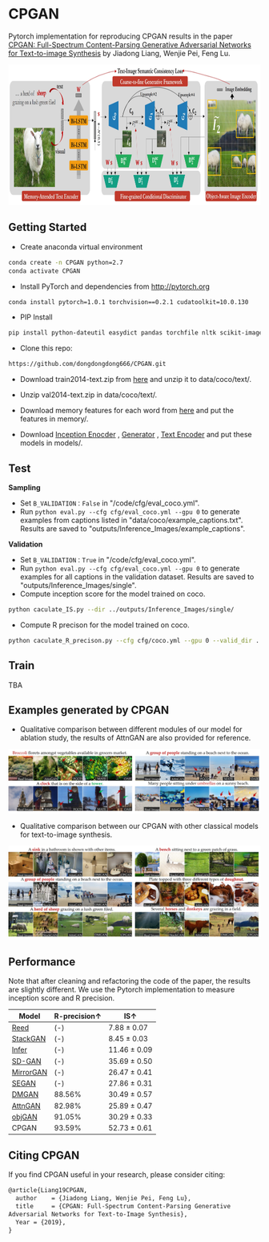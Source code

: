 # CPGAN
Pytorch implementation for reproducing CPGAN results in the paper [CPGAN: Full-Spectrum Content-Parsing Generative Adversarial Networks for Text-to-image Synthesis](https://arxiv.org/abs/1912.08562) by Jiadong Liang, Wenjie Pei, Feng Lu.

<img src="model_structure.jpg" width="900px" height="280px"/>

## Getting Started

- Create  anaconda virtual environment

```bash
conda create -n CPGAN python=2.7
conda activate CPGAN
```

- Install PyTorch and dependencies from http://pytorch.org

```bash
conda install pytorch=1.0.1 torchvision==0.2.1 cudatoolkit=10.0.130
```
- PIP Install

```bash
pip install python-dateutil easydict pandas torchfile nltk scikit-image h5py pyyaml
```

- Clone this repo:

```bash
https://github.com/dongdongdong666/CPGAN.git
```
- Download train2014-text.zip from [here](https://drive.google.com/file/d/1UBgUHYWSmDD1Gnja2K7ZCVuQTLR89PAf/view?usp=sharing) and unzip it to data/coco/text/.

- Unzip val2014-text.zip in data/coco/text/.

- Download memory features for each word from [here](https://drive.google.com/file/d/145fBRWbqTdQUFFtoOwGhA9TW_ZVLeZVx/view?usp=sharing) and put the features in memory/.

- Download [Inception Enocder](https://drive.google.com/file/d/1i3TW5mOsXaqZqzfSeHIBzuxb6CL4BjvO/view?usp=sharing) , [Generator](https://drive.google.com/file/d/1nirpy1jI5_sh_b_Mnbw-I3SSI7K-5UE_/view?usp=sharing) , [Text Encoder](https://drive.google.com/file/d/1JO7NQM4JOHRoABxUqMYEQPDvs_w2lTJ8/view?usp=sharing) and put these models in models/.

## Test

**Sampling**
- Set `B_VALIDATION：False` in "/code/cfg/eval_coco.yml".
- Run `python eval.py --cfg cfg/eval_coco.yml --gpu 0` to generate examples from captions listed in "data/coco/example_captions.txt".  Results are saved to "outputs/Inference_Images/example_captions". 

**Validation**
- Set `B_VALIDATION：True` in "/code/cfg/eval_coco.yml".
- Run `python eval.py --cfg cfg/eval_coco.yml --gpu 0` to generate examples for all captions in the validation dataset. Results are saved to "outputs/Inference_Images/single". 
- Compute inception score for the model trained on coco.  
```bash
python caculate_IS.py --dir ../outputs/Inference_Images/single/
```
- Compute R precison for the model trained on coco.  
```bash
python caculate_R_precison.py --cfg cfg/coco.yml --gpu 0 --valid_dir ../outputs/Inference_Images/single/
```
## Train

TBA

## Examples generated by CPGAN

- Qualitative comparison between different modules of our model for ablation study, the results of AttnGAN are also provided for
reference.

<img src="VIS_Each_model.jpg"/>

- Qualitative comparison between our CPGAN with other classical models for text-to-image synthesis.

<img src="VIS_Previous.jpg"/>

## Performance

Note that after cleaning and refactoring the code of the paper, the results are slightly different. We use the Pytorch implementation to measure inception score and R precision.

|Model |R-precision↑  |IS↑  |
|----|-----| -----|
| [Reed](https://arxiv.org/abs/1605.05396) | (-)| 7.88 ± 0.07|
| [StackGAN](https://arxiv.org/abs/1612.03242) | (-)| 8.45 ± 0.03|
| [Infer](https://arxiv.org/abs/1801.05091) | (-) | 11.46 ± 0.09|
| [SD-GAN](https://arxiv.org/abs/1904.01480) | (-)| 35.69 ± 0.50 | 
| [MirrorGAN](https://arxiv.org/abs/1903.05854) | (-)| 26.47 ± 0.41 |
| [SEGAN](http://openaccess.thecvf.com/content_ICCV_2019/papers/Tan_Semantics-Enhanced_Adversarial_Nets_for_Text-to-Image_Synthesis_ICCV_2019_paper.pdf) | (-)| 27.86 ± 0.31|
| [DMGAN](https://arxiv.org/abs/1904.01310) | 88.56%| 30.49 ± 0.57|
| [AttnGAN](https://arxiv.org/abs/1711.10485) | 82.98%| 25.89 ± 0.47|
| [objGAN](https://arxiv.org/abs/1902.10740) | 91.05%| 30.29 ± 0.33|
| CPGAN| 93.59%| 52.73 ± 0.61|

## Citing CPGAN
If you find CPGAN useful in your research, please consider citing:

```
@article{Liang19CPGAN,
  author    = {Jiadong Liang, Wenjie Pei, Feng Lu},
  title     = {CPGAN: Full-Spectrum Content-Parsing Generative Adversarial Networks for Text-to-Image Synthesis},
  Year = {2019},
}
```
